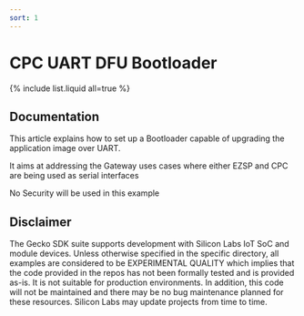 ```yaml
---
sort: 1
---
```

# CPC UART DFU Bootloader

{% include list.liquid all=true %}

## Documentation

This article explains how to set up a Bootloader capable of upgrading the application image over UART.

It aims at addressing the Gateway uses cases where either EZSP and CPC are being used as serial interfaces

No Security will be used in this example

## Disclaimer

The Gecko SDK suite supports development with Silicon Labs IoT SoC and module devices. Unless otherwise specified in the specific directory, all examples are considered to be EXPERIMENTAL QUALITY which implies that the code provided in the repos has not been formally tested and is provided as-is. It is not suitable for production environments. In addition, this code will not be maintained and there may be no bug maintenance planned for these resources. Silicon Labs may update projects from time to time.
